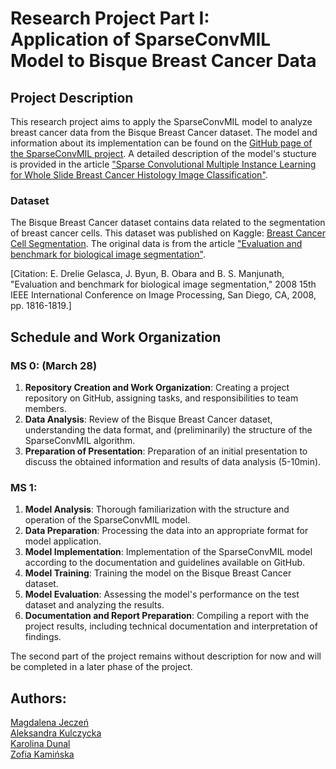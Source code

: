 # Research Project Part I: <br> Application of SparseConvMIL Model to Bisque Breast Cancer Data

## Project Description
This research project aims to apply the SparseConvMIL model to analyze breast cancer data from the Bisque Breast Cancer dataset. The model and information about its implementation can be found on the [GitHub page of the SparseConvMIL project](https://github.com/MarvinLer/SparseConvMIL). A detailed description of the model's stucture is provided in the article ["Sparse Convolutional Multiple Instance Learning for Whole Slide Breast Cancer Histology Image Classification"](https://proceedings.mlr.press/v156/lerousseau21a/lerousseau21a.pdf).

### Dataset
The Bisque Breast Cancer dataset contains data related to the segmentation of breast cancer cells. This dataset was published on Kaggle: [Breast Cancer Cell Segmentation](https://www.kaggle.com/datasets/andrewmvd/breast-cancer-cell-segmentation/data). The original data is from the article ["Evaluation and benchmark for biological image segmentation"](https://vision.ece.ucsb.edu/sites/default/files/publications/elisa_ICIP08.pdf).

[Citation: E. Drelie Gelasca, J. Byun, B. Obara and B. S. Manjunath, "Evaluation and benchmark for biological image segmentation," 2008 15th IEEE International Conference on Image Processing, San Diego, CA, 2008, pp. 1816-1819.]

## Schedule and Work Organization
### MS 0:  (March 28)
1. **Repository Creation and Work Organization**: Creating a project repository on GitHub, assigning tasks, and responsibilities to team members.
2. **Data Analysis**: Review of the Bisque Breast Cancer dataset, understanding the data format, and (preliminarily) the structure of the SparseConvMIL algorithm.
3. **Preparation of Presentation**: Preparation of an initial presentation to discuss the obtained information and results of data analysis (5-10min).

### MS 1:
1. **Model Analysis**: Thorough familiarization with the structure and operation of the SparseConvMIL model.
2. **Data Preparation**: Processing the data into an appropriate format for model application.
3. **Model Implementation**: Implementation of the SparseConvMIL model according to the documentation and guidelines available on GitHub.
4. **Model Training**: Training the model on the Bisque Breast Cancer dataset.
5. **Model Evaluation**: Assessing the model's performance on the test dataset and analyzing the results.
6. **Documentation and Report Preparation**: Compiling a report with the project results, including technical documentation and interpretation of findings.

The second part of the project remains without description for now and will be completed in a later phase of the project.

## Authors:
[Magdalena Jeczeń](https://github.com/m24jeczen)  
[Aleksandra Kulczycka](https://github.com/akulczycka)  
[Karolina Dunal](https://github.com/xxkaro)  
[Zofia Kamińska](https://github.com/kaminskaz)
